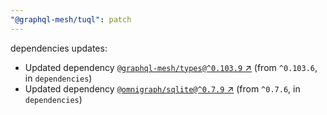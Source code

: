 ```yaml
---
"@graphql-mesh/tuql": patch
---
```

dependencies updates:
  - Updated dependency [`@graphql-mesh/types@^0.103.9` ↗︎](https://www.npmjs.com/package/@graphql-mesh/types/v/0.103.9) (from `^0.103.6`, in `dependencies`)
  - Updated dependency [`@omnigraph/sqlite@^0.7.9` ↗︎](https://www.npmjs.com/package/@omnigraph/sqlite/v/0.7.9) (from `^0.7.6`, in `dependencies`)
